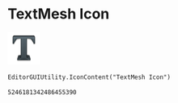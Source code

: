 # TextMesh Icon
![](/img/TextMesh%20Icon.png)

``` CSharp
EditorGUIUtility.IconContent("TextMesh Icon")
```
```
5246181342486455390
```
